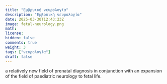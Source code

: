 ```yaml
---
title: "Εμβρυική νευρολογία"
description: "Εμβρυική νευρολογία"
date: 2025-03-30T12:43:23Z
image: fetal-neurology.png
math: 
license: 
hidden: false
comments: true
weight: 3
tags: ["νευρολογία"]
draft: false
---
```


a relatively new field of prenatal diagnosis in conjunction with an expansion of the field of paediatric neurology to fetal life.